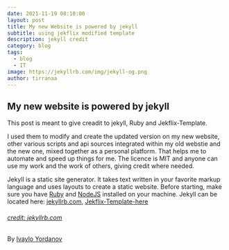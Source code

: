 ```yaml
---
date: 2021-11-19 08:10:00
layout: post
title: My new Website is powered by jekyll 
subtitle: using jekflix modified template
description: jekyll credit
category: blog
tags:
  - blog
  - IT
image: https://jekyllrb.com/img/jekyll-og.png
author: tirranaa
---
```


## My new website is powered by jekyll
This post is meant to give creadit to jekyll, Ruby and Jekflix-Template.

I used them to modify and create the updated version on my new website, other various scripts and api sources integrated within my old webstie and the new one, mixed together as a personal platform. That helps me to automate and speed up things for me. The licence is MIT and anyone can use my work and the work of others, giving credit where needed.

Jekyll is a static site generator. It takes text written in your favorite markup language and uses layouts to create a static website. 
Before starting, make sure you have [Ruby](https://www.ruby-lang.org/en/documentation/installation/) and [NodeJS](https://nodejs.org/) installed on your machine.
Jekyll can be located here: [jekyllrb.com](https://jekyllrb.com/docs/),
 [Jekflix-Template-here](https://github.com/thiagorossener/jekflix-template/)

###### [credit: jekyllrb.com](https://jekyllrb.com/)

By [Ivaylo Yordanov](https://www.facebook.com/tirranaa)
